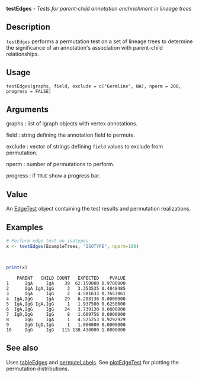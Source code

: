 





**testEdges** - *Tests for parent-child annotation enchrichment in lineage trees*

Description
--------------------

`testEdges` performs a permutation test on a set of lineage trees to determine
the significance of an annotation's association with parent-child relationships.


Usage
--------------------
```
testEdges(graphs, field, exclude = c("Germline", NA), nperm = 200,
progress = FALSE)
```

Arguments
-------------------

graphs
:   list of igraph objects with vertex annotations.

field
:   string defining the annotation field to permute.

exclude
:   vector of strings defining `field` values to exclude from 
permutation.

nperm
:   number of permutations to perform.

progress
:   if `TRUE` show a progress bar.



Value
-------------------

An [EdgeTest](EdgeTest-class.md) object containing the test results and permutation
realizations.



Examples
-------------------

```R
# Perform edge test on isotypes
x <- testEdges(ExampleTrees, "ISOTYPE", nperm=100)

```


```


```


```R
print(x)
```


```
    PARENT   CHILD COUNT   EXPECTED    PVALUE
1      IgA     IgA    39  62.150000 0.9700000
2      IgA IgA,IgG     3   3.353535 0.4848485
3      IgA     IgG     2   4.581633 0.7653061
4  IgA,IgG     IgA    29   6.288136 0.0000000
5  IgA,IgG IgA,IgG     1   1.937500 0.6250000
6  IgA,IgG     IgG    24   3.739130 0.0000000
7  IgD,IgG     IgG     8   1.609756 0.0000000
8      IgG     IgA     1   4.525253 0.9292929
9      IgG IgD,IgG     1   1.000000 0.0000000
10     IgG     IgG   115 138.430000 1.0000000

```



See also
-------------------

Uses [tableEdges](tableEdges.md) and [permuteLabels](permuteLabels.md). 
See [plotEdgeTest](plotEdgeTest.md) for plotting the permutation distributions.



